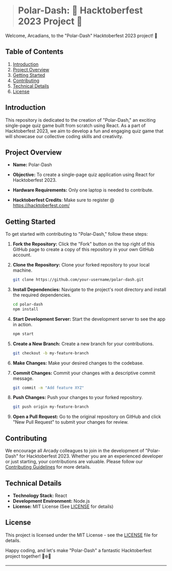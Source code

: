 > # Polar-Dash: 🎃 Hacktoberfest 2023 Project 👻

Welcome, Arcadians, to the "Polar-Dash" Hacktoberfest 2023 project! 🚀

## Table of Contents

1. [Introduction](#introduction)
2. [Project Overview](#project-overview)
3. [Getting Started](#getting-started)
4. [Contributing](#contributing)
5. [Technical Details](#technical-details)
6. [License](#license)

## Introduction

This repository is dedicated to the creation of "Polar-Dash," an exciting single-page quiz game built from scratch using React. As a part of Hacktoberfest 2023, we aim to develop a fun and engaging quiz game that will showcase our collective coding skills and creativity.

## Project Overview

- **Name:** Polar-Dash
- **Objective:** To create a single-page quiz application using React for Hacktoberfest 2023.
- **Hardware Requirements:** Only one laptop is needed to contribute.

- **Hacktoberfest Credits**: Make sure to register @ https://hacktoberfest.com/

## Getting Started

To get started with contributing to "Polar-Dash," follow these steps:

1. **Fork the Repository:** Click the "Fork" button on the top right of this GitHub page to create a copy of this repository in your own GitHub account.

2. **Clone the Repository:** Clone your forked repository to your local machine.

   ```bash
   git clone https://github.com/your-username/polar-dash.git
   ```

3. **Install Dependencies:** Navigate to the project's root directory and install the required dependencies.

   ```bash
   cd polar-dash
   npm install
   ```

4. **Start Development Server:** Start the development server to see the app in action.

   ```bash
   npm start
   ```

5. **Create a New Branch:** Create a new branch for your contributions.

   ```bash
   git checkout -b my-feature-branch
   ```

6. **Make Changes:** Make your desired changes to the codebase.

7. **Commit Changes:** Commit your changes with a descriptive commit message.

   ```bash
   git commit -m "Add feature XYZ"
   ```

8. **Push Changes:** Push your changes to your forked repository.

   ```bash
   git push origin my-feature-branch
   ```

9. **Open a Pull Request:** Go to the original repository on GitHub and click "New Pull Request" to submit your changes for review.

## Contributing

We encourage all Arcady colleagues to join in the development of "Polar-Dash" for Hacktoberfest 2023. Whether you are an experienced developer or just starting, your contributions are valuable. Please follow our [Contributing Guidelines](CONTRIBUTING.md) for more details.

## Technical Details

- **Technology Stack:** React
- **Development Environment:** Node.js
- **License:** MIT License (See [LICENSE](LICENSE) for details)

## License

This project is licensed under the MIT License - see the [LICENSE](LICENSE) file for details.

Happy coding, and let's make "Polar-Dash" a fantastic Hacktoberfest project together! 🐻❄️🎉

---
